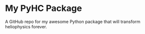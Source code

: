 # My PyHC Package
A GitHub repo for my awesome Python package that will transform heliophysics forever.
